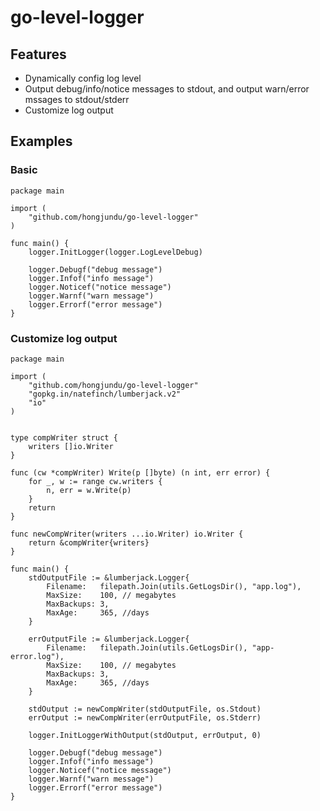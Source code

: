 # go-level-logger

## Features

* Dynamically config log level
* Output debug/info/notice messages to stdout, and output warn/error mssages to stdout/stderr 
* Customize log output

## Examples

### Basic

    package main

    import (
        "github.com/hongjundu/go-level-logger"
    )

    func main() {
        logger.InitLogger(logger.LogLevelDebug)

        logger.Debugf("debug message")
        logger.Infof("info message")
        logger.Noticef("notice message")
        logger.Warnf("warn message")
        logger.Errorf("error message")
    }

### Customize log output

    package main

    import (
        "github.com/hongjundu/go-level-logger"
        "gopkg.in/natefinch/lumberjack.v2"
        "io"
    )


    type compWriter struct {
        writers []io.Writer
    }

    func (cw *compWriter) Write(p []byte) (n int, err error) {
        for _, w := range cw.writers {
            n, err = w.Write(p)
        }
        return
    }

    func newCompWriter(writers ...io.Writer) io.Writer {
        return &compWriter{writers}
    }

    func main() {
        stdOutputFile := &lumberjack.Logger{
            Filename:   filepath.Join(utils.GetLogsDir(), "app.log"),
            MaxSize:    100, // megabytes
            MaxBackups: 3,
            MaxAge:     365, //days
        }

        errOutputFile := &lumberjack.Logger{
            Filename:   filepath.Join(utils.GetLogsDir(), "app-error.log"),
            MaxSize:    100, // megabytes
            MaxBackups: 3,
            MaxAge:     365, //days
        }

        stdOutput := newCompWriter(stdOutputFile, os.Stdout)
        errOutput := newCompWriter(errOutputFile, os.Stderr)

        logger.InitLoggerWithOutput(stdOutput, errOutput, 0)

        logger.Debugf("debug message")
        logger.Infof("info message")
        logger.Noticef("notice message")
        logger.Warnf("warn message")
        logger.Errorf("error message")
    }
